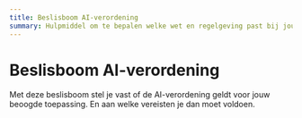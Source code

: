 ```yaml
---
title: Beslisboom AI-verordening
summary: Hulpmiddel om te bepalen welke wet en regelgeving past bij jouw type AI a.d.h.v. de AI Verordering
---
```

# Beslisboom AI-verordening
Met deze beslisboom stel je vast of de AI-verordening geldt voor jouw beoogde toepassing. En aan welke vereisten je dan moet voldoen.

<div id="app">
<script src="https://unpkg.com/ai-act-decision-tree@0.0.3/dist/index.js"></script>
</div>
